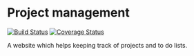 Project management
==================
[![Build Status](https://travis-ci.org/XeryusTC/projman.svg?branch=master)](https://travis-ci.org/XeryusTC/projman)
[![Coverage Status](https://coveralls.io/repos/XeryusTC/projman/badge.svg?branch=master&service=github)](https://coveralls.io/github/XeryusTC/projman?branch=master)

A website which helps keeping track of projects and to do lists.

